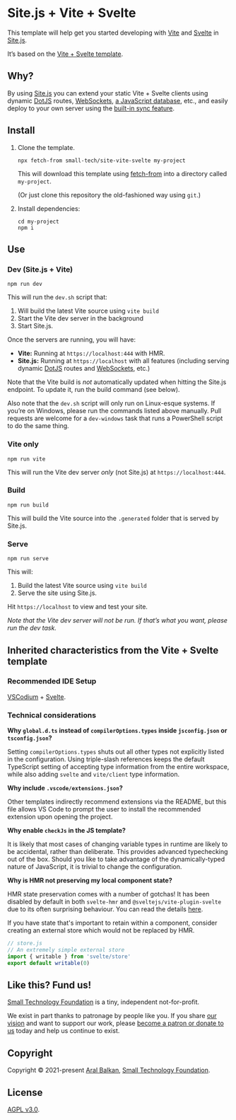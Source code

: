 # Site.js + Vite + Svelte

This template will help get you started developing with [Vite](https://vitejs.dev) and [Svelte](https://svelte.dev) in [Site.js](https://sitejs.org).

It’s based on the [Vite + Svelte template](https://github.com/vitejs/vite/tree/main/packages/create-app/template-svelte).

## Why?

By using [Site.js](https://sitejs.org) you can extend your static Vite + Svelte clients using dynamic [DotJS](https://sitejs.org/#dynamic-sites) routes, [WebSockets](https://sitejs.org/#websockets), [a JavaScript database](https://sitejs.org/#database), etc., and easily deploy to your own server using the [built-in sync feature](https://github.com/small-tech/site.js#sync).

## Install

1. Clone the template.

    ```shell
    npx fetch-from small-tech/site-vite-svelte my-project
    ```

    This will download this template using [fetch-from](https://github.com/aral/fetch-from/tree/name-change#readme) into a directory called `my-project`.

    (Or just clone this repository the old-fashioned way using `git`.)

2. Install dependencies:

    ```shell
    cd my-project
    npm i
    ```

## Use

### Dev (Site.js + Vite)

```shell
npm run dev
```

This will run the `dev.sh` script that:

1. Will build the latest Vite source using `vite build`
2. Start the Vite dev server in the background
3. Start Site.js.

Once the servers are running, you will have:

  - __Vite:__ Running at `https://localhost:444` with HMR.
  - __Site.js:__ Running at `https://localhost` with all features (including serving dynamic [DotJS](https://sitejs.org/#dynamic-sites) routes and [WebSockets](https://sitejs.org/#websockets), etc.)

Note that the Vite build is _not_ automatically updated when hitting the Site.js endpoint. To update it, run the build command (see below).

Also note that the `dev.sh` script will only run on Linux-esque systems. If you’re on Windows, please run the commands listed above manually. Pull requests are welcome for a `dev-windows` task that runs a PowerShell script to do the same thing.

### Vite only

```shell
npm run vite
```

This will run the Vite dev server _only_ (not Site.js) at `https://localhost:444`.

### Build

```shell
npm run build
```

This will build the Vite source into the `.generated` folder that is served by Site.js.

### Serve

```shell
npm run serve
```

This will:

1. Build the latest Vite source using `vite build`
2. Serve the site using Site.js.

Hit `https://localhost` to view and test your site.

_Note that the Vite dev server will not be run. If that’s what you want, please run the dev task._

## Inherited characteristics from the Vite + Svelte template

### Recommended IDE Setup

[VSCodium](https://vscodium.com/) + [Svelte](https://marketplace.visualstudio.com/items?itemName=svelte.svelte-vscode).

### Technical considerations

**Why `global.d.ts` instead of `compilerOptions.types` inside `jsconfig.json` or `tsconfig.json`?**

Setting `compilerOptions.types` shuts out all other types not explicitly listed in the configuration. Using triple-slash references keeps the default TypeScript setting of accepting type information from the entire workspace, while also adding `svelte` and `vite/client` type information.

**Why include `.vscode/extensions.json`?**

Other templates indirectly recommend extensions via the README, but this file allows VS Code to prompt the user to install the recommended extension upon opening the project.

**Why enable `checkJs` in the JS template?**

It is likely that most cases of changing variable types in runtime are likely to be accidental, rather than deliberate. This provides advanced typechecking out of the box. Should you like to take advantage of the dynamically-typed nature of JavaScript, it is trivial to change the configuration.

**Why is HMR not preserving my local component state?**

HMR state preservation comes with a number of gotchas! It has been disabled by default in both `svelte-hmr` and `@sveltejs/vite-plugin-svelte` due to its often surprising behaviour. You can read the details [here](https://github.com/rixo/svelte-hmr#svelte-hmr).

If you have state that's important to retain within a component, consider creating an external store which would not be replaced by HMR.

```js
// store.js
// An extremely simple external store
import { writable } from 'svelte/store'
export default writable(0)
```

## Like this? Fund us!

[Small Technology Foundation](https://small-tech.org) is a tiny, independent not-for-profit.

We exist in part thanks to patronage by people like you. If you share [our vision](https://small-tech.org/about/#small-technology) and want to support our work, please [become a patron or donate to us](https://small-tech.org/fund-us) today and help us continue to exist.

## Copyright

Copyright &copy; 2021-present [Aral Balkan](https://ar.al), [Small Technology Foundation](https://small-tech.org).

## License

[AGPL v3.0](./LICENSE).
